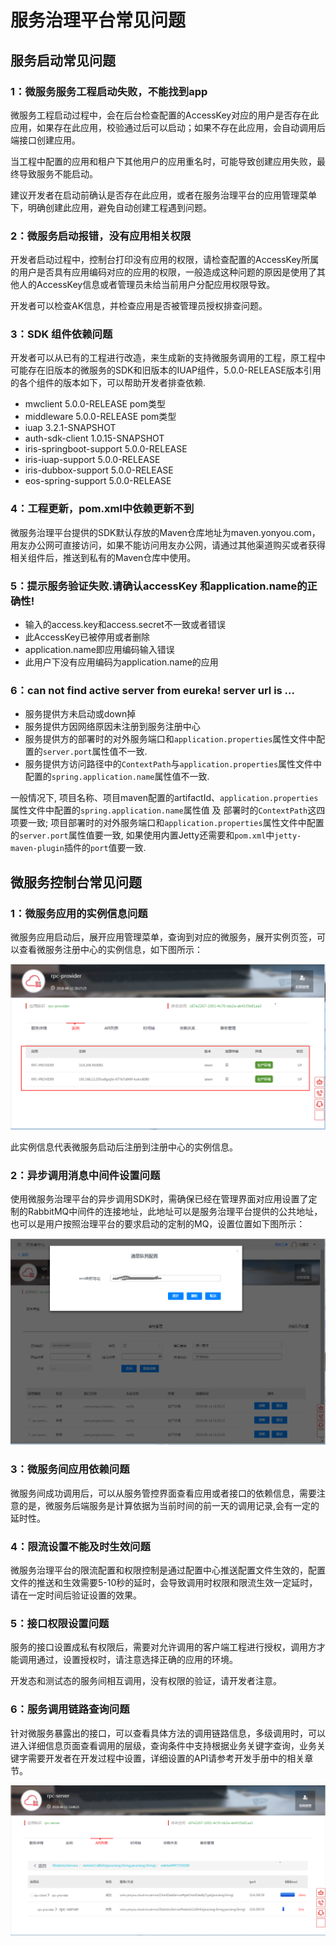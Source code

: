 # 服务治理平台常见问题


## 服务启动常见问题

### 1：微服务服务工程启动失败，不能找到app

微服务工程启动过程中，会在后台检查配置的AccessKey对应的用户是否存在此应用，如果存在此应用，校验通过后可以启动；如果不存在此应用，会自动调用后端接口创建应用。

当工程中配置的应用和租户下其他用户的应用重名时，可能导致创建应用失败，最终导致服务不能启动。

建议开发者在启动前确认是否存在此应用，或者在服务治理平台的应用管理菜单下，明确创建此应用，避免自动创建工程遇到问题。


### 2：微服务启动报错，没有应用相关权限

开发者启动过程中，控制台打印没有应用的权限，请检查配置的AccessKey所属的用户是否具有应用编码对应的应用的权限，一般造成这种问题的原因是使用了其他人的AccessKey信息或者管理员未给当前用户分配应用权限导致。

开发者可以检查AK信息，并检查应用是否被管理员授权排查问题。

### 3：SDK 组件依赖问题

开发者可以从已有的工程进行改造，来生成新的支持微服务调用的工程，原工程中可能存在旧版本的微服务的SDK和旧版本的IUAP组件，5.0.0-RELEASE版本引用的各个组件的版本如下，可以帮助开发者排查依赖.


- mwclient 5.0.0-RELEASE pom类型
- middleware 5.0.0-RELEASE pom类型
- iuap 3.2.1-SNAPSHOT
- auth-sdk-client 1.0.15-SNAPSHOT
- iris-springboot-support 5.0.0-RELEASE
- iris-iuap-support 5.0.0-RELEASE
- iris-dubbox-support 5.0.0-RELEASE
- eos-spring-support 5.0.0-RELEASE

### 4：工程更新，pom.xml中依赖更新不到

微服务治理平台提供的SDK默认存放的Maven仓库地址为maven.yonyou.com，用友办公网可直接访问，如果不能访问用友办公网，请通过其他渠道购买或者获得相关组件后，推送到私有的Maven仓库中使用。

### 5：提示服务验证失败.请确认accessKey 和application.name的正确性! 

- 输入的access.key和access.secret不一致或者错误
- 此AccessKey已被停用或者删除
- application.name即应用编码输入错误
- 此用户下没有应用编码为application.name的应用

### 6：can not find active server from eureka! server url is ...

- 服务提供方未启动或down掉
- 服务提供方因网络原因未注册到服务注册中心
- 服务提供方的部署时的对外服务端口和`application.properties`属性文件中配置的`server.port`属性值不一致.
- 服务提供方访问路径中的`ContextPath`与`application.properties`属性文件中配置的`spring.application.name`属性值不一致.


一般情况下, 项目名称、项目maven配置的artifactId、`application.properties`属性文件中配置的`spring.application.name`属性值 及 部署时的`ContextPath`这四项要一致; 项目部署时的对外服务端口和`application.properties`属性文件中配置的`server.port`属性值要一致, 如果使用内置Jetty还需要和`pom.xml`中`jetty-maven-plugin`插件的`port`值要一致.


## 微服务控制台常见问题

### 1：微服务应用的实例信息问题

微服务应用启动后，展开应用管理菜单，查询到对应的微服务，展开实例页签，可以查看微服务注册中心的实例信息，如下图所示：

![](images/registry-ins.png)

此实例信息代表微服务启动后注册到注册中心的实例信息。

### 2：异步调用消息中间件设置问题

使用微服务治理平台的异步调用SDK时，需确保已经在管理界面对应用设置了定制的RabbitMQ中间件的连接地址，此地址可以是服务治理平台提供的公共地址，也可以是用户按照治理平台的要求启动的定制的MQ，设置位置如下图所示：

![](images/mqsetting.png)

### 3：微服务间应用依赖问题

微服务间成功调用后，可以从服务管控界面查看应用或者接口的依赖信息，需要注意的是，微服务后端服务是计算依据为当前时间的前一天的调用记录,会有一定的延时性。

### 4：限流设置不能及时生效问题

微服务治理平台的限流配置和权限控制是通过配置中心推送配置文件生效的，配置文件的推送和生效需要5-10秒的延时，会导致调用时权限和限流生效一定延时，请在一定时间后验证设置的效果。

### 5：接口权限设置问题

服务的接口设置成私有权限后，需要对允许调用的客户端工程进行授权，调用方才能调用通过，设置授权时，请注意选择正确的应用的环境。

开发态和测试态的服务间相互调用，没有权限的验证，请开发者注意。

### 6：服务调用链路查询问题

针对微服务暴露出的接口，可以查看具体方法的调用链路信息，多级调用时，可以进入详细信息页面查看调用的层级，查询条件中支持根据业务关键字查询，业务关键字需要开发者在开发过程中设置，详细设置的API请参考开发手册中的相关章节。

![](images/zipkin.png)



